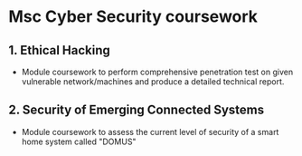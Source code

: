# Msc Cyber Security coursework
## 1. Ethical Hacking
- Module coursework to perform comprehensive penetration test on given vulnerable network/machines and produce a detailed technical report.
 
## 2. Security of Emerging Connected Systems
- Module coursework to assess the current level of security of a smart home system called "DOMUS"
